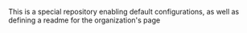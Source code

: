 This is a special repository enabling default configurations, as well as defining a readme for the organization's page
